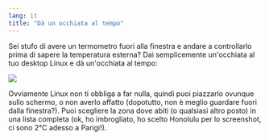 ```yaml
---
lang: it
title: "Dà un occhiata al tempo"
---
```


Sei stufo di avere un termometro fuori alla finestra e andare a 
controllarlo prima di sapere la temperatura esterna? Dai semplicemente 
un'occhiata al tuo desktop Linux e dà un'occhiata al tempo:

<img src="Images/weather.png" />

Ovviamente Linux non ti obbliga a far nulla, quindi puoi piazzarlo 
ovunque sullo schermo, o non averlo affatto (dopotutto, non è meglio 
guardare fuori dalla finestra?). Puoi scegliere la zona dove abiti (o 
qualsiasi altro posto) in una lista completa (ok, ho imbrogliato, ho 
scelto Honolulu per lo screenshot, ci sono 2°C adesso a Parigi!).




